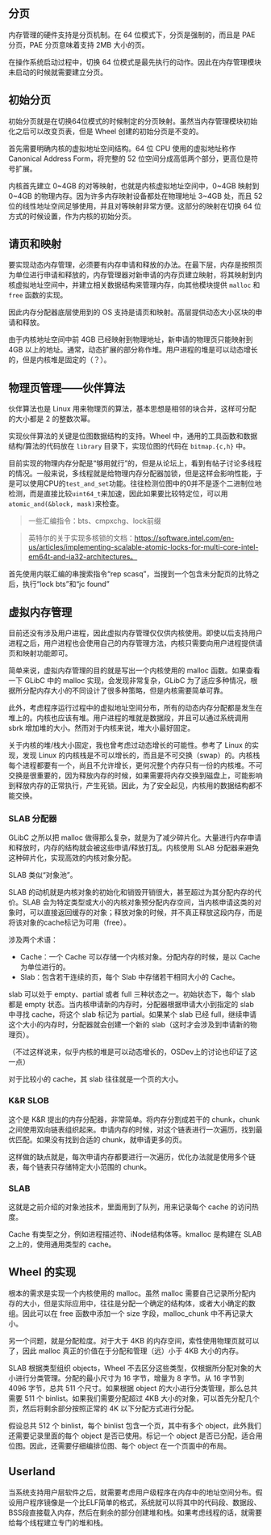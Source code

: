 ## 分页

内存管理的硬件支持是分页机制。在 64 位模式下，分页是强制的，而且是 PAE 分页，PAE 分页意味着支持 2MB 大小的页。

在操作系统启动过程中，切换 64 位模式是最先执行的动作。因此在内存管理模块未启动的时候就需要建立分页。

## 初始分页

初始分页就是在切换64位模式的时候制定的分页映射。虽然当内存管理模块初始化之后可以改变页表，但是 Wheel 创建的初始分页是不变的。

首先需要明确内核的虚拟地址空间结构。64 位 CPU 使用的虚拟地址称作 Canonical Address Form，将完整的 52 位空间分成高低两个部分，更高位是符号扩展。

内核首先建立 0~4GB 的对等映射，也就是内核虚拟地址空间中，0~4GB 映射到 0~4GB 的物理内存。因为许多内存映射设备都处在物理地址 3~4GB 处，而且 52 位的线性地址空间足够使用，并且对等映射非常方便。这部分的映射在切换 64 位方式的时候设置，作为内核的初始分页。

## 请页和映射

要实现动态内存管理，必须要有内存申请和释放的办法。在最下层，内存是按照页为单位进行申请和释放的，内存管理器对新申请的内存页建立映射，将其映射到内核虚拟地址空间中，并建立相关数据结构来管理内存，向其他模块提供 `malloc` 和 `free` 函数的实现。

因此内存分配器底层使用到的 OS 支持是请页和映射。高层提供动态大小区块的申请和释放。

由于内核地址空间中前 4GB 已经映射到物理地址，新申请的物理页只能映射到 4GB 以上的地址。通常，动态扩展的部分称作堆。用户进程的堆是可以动态增长的，但是内核堆是固定的（？）。

## 物理页管理——伙伴算法

伙伴算法也是 Linux 用来物理页的算法，基本思想是相邻的块合并，这样可分配的大小都是 2 的整数次幂。

实现伙伴算法的关键是位图数据结构的支持。Wheel 中，通用的工具函数和数据结构/算法的代码放在 `library` 目录下，实现位图的代码在 `bitmap.{c,h}` 中。

目前实现的物理内存分配是“够用就行”的，但是从论坛上，看到有帖子讨论多线程的情况。一般来说，多线程就是给物理内存分配器加锁，但是这样会影响性能，于是可以使用CPU的`test_and_set`功能。往往检测位图中的0并不是逐个二进制位地检测，而是直接比较`uint64_t`来加速，因此如果要比较特定位，可以用`atomic_and(&block, mask)`来检查。

> 一些汇编指令：bts、cmpxchg、lock前缀

> 英特尔的关于实现多核锁的文档：https://software.intel.com/en-us/articles/implementing-scalable-atomic-locks-for-multi-core-intel-em64t-and-ia32-architectures。

首先使用内联汇编的串搜索指令“rep scasq”，当搜到一个包含未分配页的比特之后，执行“lock bts”和“jc found”

## 虚拟内存管理

目前还没有涉及用户进程，因此虚拟内存管理仅仅供内核使用。即使以后支持用户进程之后，用户进程也会使用自己的内存管理方法，内核只需要向用户进程提供请页和映射功能即可。

简单来说，虚拟内存管理的目的就是写出一个内核使用的 malloc 函数。如果查看一下 GLibC 中的 malloc 实现，会发现非常复杂，GLibC 为了适应多种情况，根据所分配内存大小的不同设计了很多种策略，但是内核需要简单可靠。

此外，考虑程序运行过程中的虚拟地址空间分布，所有的动态内存分配都是发生在堆上的。内核也应该有堆。用户进程的堆就是数据段，并且可以通过系统调用 sbrk 增加堆的大小。然而对于内核来说，堆大小最好固定。

关于内核的堆/栈大小固定，我也曾考虑过动态增长的可能性。参考了 Linux 的实现，发现 Linux 的内核栈是不可以增长的，而且是不可交换（swap）的。内核栈每个进程都要有一个，尚且不允许增长，更何况整个内存只有一份的内核堆。不可交换是很重要的，因为释放内存的时候，如果需要将内存交换到磁盘上，可能影响到释放内存的正常执行，产生死锁。因此，为了安全起见，内核用的数据结构都不能交换。

### SLAB 分配器

GLibC 之所以把 malloc 做得那么复杂，就是为了减少碎片化。大量进行内存申请和释放时，内存的结构就会被这些申请/释放打乱。内核使用 SLAB 分配器来避免这种碎片化，实现高效的内核对象分配。

SLAB 类似“对象池”。

SLAB 的动机就是内核对象的初始化和销毁开销很大，甚至超过为其分配内存的代价。SLAB 会为特定类型或大小的内核对象预分配内存空间，当内核申请这类的对象时，可以直接返回缓存的对象；释放对象的时候，并不真正释放这段内存，而是将该对象的cache标记为可用（free）。

涉及两个术语：
- Cache：一个 Cache 可以存储一个内核对象。分配内存的时候，是以 Cache 为单位进行的。
- Slab：包含若干连续的页，每个 Slab 中存储若干相同大小的 Cache。

slab 可以处于 empty、partial 或者 full 三种状态之一。初始状态下，每个 slab 都是 empty 状态。当内核申请新的内存时，分配器根据申请大小到指定的 slab 中寻找 cache，将这个 slab 标记为 partial。如果某个 slab 已经 full，继续申请这个大小的内存时，分配器就会创建一个新的 slab（这时才会涉及到申请新的物理页）。

（不过这样说来，似乎内核的堆是可以动态增长的，OSDev上的讨论也印证了这一点）

对于比较小的 cache，其 slab 往往就是一个页的大小。

### K&R SLOB

这个是 K&R 提出的内存分配器，非常简单。将内存分割成若干的 chunk，chunk 之间使用双向链表组织起来。申请内存的时候，对这个链表进行一次遍历，找到最优匹配。如果没有找到合适的 chunk，就申请更多的页。

这样做的缺点就是，每次申请内存都要进行一次遍历，优化办法就是使用多个链表，每个链表只存储特定大小范围的 chunk。

### SLAB

这就是之前介绍的对象池技术，里面用到了队列，用来记录每个 cache 的访问热度。

Cache 有类型之分，例如进程描述符、iNode结构体等。kmalloc 是构建在 SLAB 之上的，使用通用类型的 cache。

## Wheel 的实现

根本的需求是实现一个内核使用的 malloc。虽然 malloc 需要自己记录所分配内存的大小，但是实际应用中，往往是分配一个确定的结构体，或者大小确定的数组。因此可以在 free 函数中添加一个 size 字段，malloc_chunk 中不再记录大小。

另一个问题，就是分配粒度。对于大于 4KB 的内存空间，索性使用物理页就可以了，因此 malloc 真正的价值在于分配和管理（远）小于 4KB 大小的内存。

SLAB 根据类型组织 objects，Wheel 不去区分这些类型，仅根据所分配对象的大小进行分类管理。分配的最小尺寸为 16 字节，增量为 8 字节。从 16 字节到 4096 字节，总共 511 个尺寸。如果根据 object 的大小进行分类管理，那么总共需要 511 个 binlist。如果我们需要分配超过 4KB 大小的对象，可以首先分配几个页，然后将剩余部分按照正常的 4K 以下分配方式进行分配。

假设总共 512 个 binlist，每个 binlist 包含一个页，其中有多个 object，此外我们还需要记录里面的每个 object 是否已使用。标记一个 object 是否已分配，适合用位图。因此，还需要仔细编排位图、每个 object 在一个页面中的布局。

## Userland

当系统支持用户层软件之后，就需要考虑用户级程序在内存中的地址空间分布。假设用户程序镜像是一个比ELF简单的格式，系统就可以将其中的代码段、数据段、BSS段直接载入内存，然后在剩余的部分创建堆和栈。如果考虑线程的话，就需要给每个线程建立专门的堆和栈。
